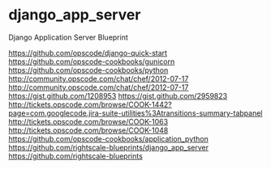 django_app_server
=================

Django Application Server Blueprint

https://github.com/opscode/django-quick-start
https://github.com/opscode-cookbooks/gunicorn
https://github.com/opscode-cookbooks/python
http://community.opscode.com/chat/chef/2012-07-17
http://community.opscode.com/chat/chef/2012-07-17
https://gist.github.com/1208953
https://gist.github.com/2959823
http://tickets.opscode.com/browse/COOK-1442?page=com.googlecode.jira-suite-utilities%3Atransitions-summary-tabpanel
http://tickets.opscode.com/browse/COOK-1063
http://tickets.opscode.com/browse/COOK-1048
https://github.com/opscode-cookbooks/application_python
https://github.com/rightscale-blueprints/django_app_server
https://github.com/rightscale-blueprints